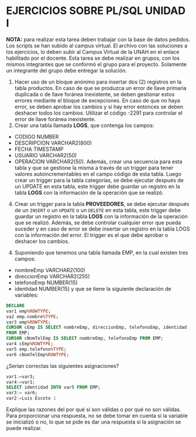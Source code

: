 # EJERCICIOS SOBRE PL/SQL UNIDAD I


**NOTA:** para realizar esta tarea deben trabajar con la base de datos pedidos. Los scripts se han subido al campus virtual. El archivo con las soluciones a los ejercicios, lo deben subir al Campus Virtual de la UNAH en el enlace habilitado por el docente. Esta tarea se debe realizar en grupos, con los mismos integrantes que se conformó el grupo para el proyecto. Solamente un integrante del grupo debe entregar la solución.

1. Hacer uso de un bloque anónimo para insertar dos (2) registros en la tabla productos. En caso de que se produzca un error de llave primaria duplicada o de llave foránea
inexistente, se deben gestionar estos errores mediante el bloque de excepciones. En caso de que no haya error, se deben aprobar los cambios y si hay error entonces se deben
deshacer todos los cambios. Utilizar el código -2291 para controlar el error de llave foránea inexistente.
2. Crear una tabla llamada **LOGS**, que contenga los campos: 
- CODIGO NUMBER
- DESCRIPCION VARCHAR2(800)
- FECHA TIMESTAMP
- USUARIO VARCHAR2(50)
- OPERACION VARCHAR2(50). 
Además, crear una secuencia para esta tabla y que se gestione la misma a través de un trigger para tener valores autoincrementables en el campo código de esta tabla. Luego crear un trigger para la tabla categorías, se debe ejecutar después de un UPDATE en esta tabla, este trigger debe guardar un registro en la tabla **LOGS** con la información de la operación que se realizó.
4. Crear un trigger para la tabla **PROVEEDORES**, se debe ejecutar después de un `INSERT` o un `UPDATE` o un `DELETE` en esta tabla, este trigger debe guardar un registro
en la tabla **LOGS** con la información de la operación que se realizó. Además, se debe controlar cualquier error que pueda suceder y en caso de error se debe insertar un
registro en la tabla LOGS con la información del error. El trigger es el que debe aprobar o deshacer los cambios.
4) Suponiendo que tenemos una tabla llamada EMP, en la cual existen tres campos: 
  - nombreEmp VARCHAR2(100)
  - direccionEmp VARCHAR2(255)
  - telefonoEmp NUMBER(15)
  - identidad NUMBER(15) y que se tiene la siguiente declaración de variables:

```SQL
DECLARE
var1 emp%ROWTYPE;
va2 emp.nombre%TYPE;
var3 emp%ROWTYPE;
CURSOR cEmp IS SELECT nombreEmp, direccionEmp, telefonoEmp, identidad
FROM EMP;
CURSOR cNomTelEmp IS SELECT nombreEmp, telefonoEmp FROM EMP;
var4 cEmp%ROWTYPE;
var5 emp.telefono%TYPE;
var6 cNomTelEmp%ROWTYPE;
```

¿Serían correctas las siguientes asignaciones?
```SQL
var1:=var3;
var4:=var1;
SELECT identidad INTO var5 FROM EMP;
var3:= var6;
var2:=Luis Escoto 1
```

Explique las razones del por qué si son válidas o por qué no son válidas. Para proporcionar una respuesta, no se debe tomar en cuenta si la variable se inicializó o no, lo
que se pide es dar una respuesta si la asignación se puede realizar. 
